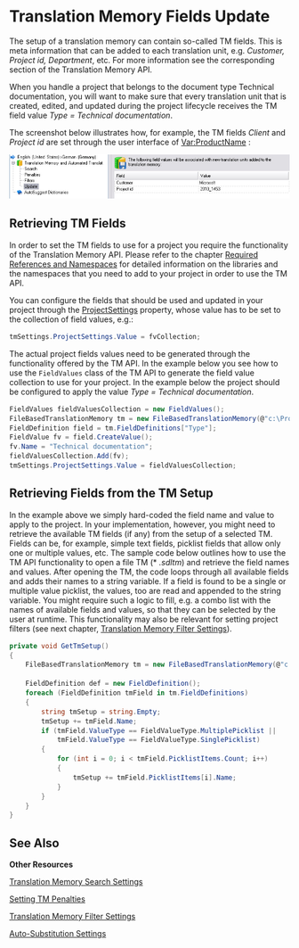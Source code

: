 Translation Memory Fields Update
==

The setup of a translation memory can contain so-called TM fields. This is meta information that can be added to each translation unit, e.g. *Customer, Project id, Department*, etc. For more information see the corresponding section of the Translation Memory API.

When you handle a project that belongs to the document type Technical documentation, you will want to make sure that every translation unit that is created, edited, and updated during the project lifecycle receives the TM field value *Type = Technical documentation*.

The screenshot below illustrates how, for example, the TM fields *Client* and *Project id* are set through the user interface of <Var:ProductName> :

![project_id](images/project_id.jpg)

Retrieving TM Fields
--

In order to set the TM fields to use for a project you require the functionality of the Translation Memory API. Please refer to the chapter [Required References and Namespaces](required_references_and_namespaces.md) for detailed information on the libraries and the namespaces that you need to add to your project in order to use the TM API.

You can configure the fields that should be used and updated in your project through the [ProjectSettings](../../../api/projectautomation/Sdl.ProjectAutomation.Settings.TranslationMemorySettings.yml#Sdl_ProjectAutomation_Settings_TranslationMemorySettings_ProjectSettings) property, whose value has to be set to the collection of field values, e.g.:

```cs
tmSettings.ProjectSettings.Value = fvCollection;
```

The actual project fields values need to be generated through the functionality offered by the TM API. In the example below you see how to use the ```FieldValues``` class of the TM API to generate the field value collection to use for your project. In the example below the project should be configured to apply the value *Type = Technical documentation*.

```cs
FieldValues fieldValuesCollection = new FieldValues();
FileBasedTranslationMemory tm = new FileBasedTranslationMemory(@"c:\ProjectFiles\Tms\General En-De.sdltm");
FieldDefinition field = tm.FieldDefinitions["Type"];
FieldValue fv = field.CreateValue();
fv.Name = "Technical documentation";
fieldValuesCollection.Add(fv);
tmSettings.ProjectSettings.Value = fieldValuesCollection;
```

Retrieving Fields from the TM Setup
--

In the example above we simply hard-coded the field name and value to apply to the project. In your implementation, however, you might need to retrieve the available TM fields (if any) from the setup of a selected TM. Fields can be, for example, simple text fields, picklist fields that allow only one or multiple values, etc. The sample code below outlines how to use the TM API functionality to open a file TM (* *.sdltm*) and retrieve the field names and values. After opening the TM, the code loops through all available fields and adds their names to a string variable. If a field is found to be a single or multiple value picklist, the values, too are read and appended to the string variable. You might require such a logic to fill, e.g. a combo list with the names of available fields and values, so that they can be selected by the user at runtime. This functionality may also be relevant for setting project filters (see next chapter, [Translation Memory Filter Settings](translation_memory_filter_settings.md)).

```cs
private void GetTmSetup()
{
    FileBasedTranslationMemory tm = new FileBasedTranslationMemory(@"c:\ProjectFiles\Tms\General En-De.sdltm");

    FieldDefinition def = new FieldDefinition();
    foreach (FieldDefinition tmField in tm.FieldDefinitions)
    {
        string tmSetup = string.Empty;
        tmSetup += tmField.Name;
        if (tmField.ValueType == FieldValueType.MultiplePicklist ||
            tmField.ValueType == FieldValueType.SinglePicklist)
        {
            for (int i = 0; i < tmField.PicklistItems.Count; i++)
            {
                tmSetup += tmField.PicklistItems[i].Name;
            }
        }
    }
}
```

See Also
--

**Other Resources**

[Translation Memory Search Settings](translation_memory_search_settings.md)

[Setting TM Penalties](setting_tm_penalties.md)

[Translation Memory Filter Settings](translation_memory_filter_settings.md)

[Auto-Substitution Settings](auto_substitution_settings.md)